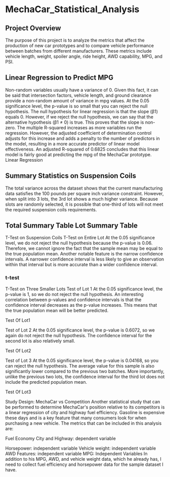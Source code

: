 # MechaCar_Statistical_Analysis

## Project Overview
The purpose of this project is to analyze the metrics that affect the production of new car prototypes and to compare vehicle performance between batches from different manufacturers. These metrics include vehicle length, weight, spoiler angle, ride height, AWD capability, MPG, and PSI.

## Linear Regression to Predict MPG
Non-random variables usually have a variance of 0. Given this fact, it can be said that intersection factors, vehicle length, and ground clearance provide a non-random amount of variance in mpg values.
At the 0.05 significance level, the p-value is so small that you can reject the null hypothesis. The null hypothesis for linear regression is that the slope (β1) equals 0. However, if we reject the null hypothesis, we can say that the alternative hypothesis (β1 ≠ 0) is true. This proves that the slope is non-zero.
The multiple R-squared increases as more variables run the regression. However, the adjusted coefficient of determination control adjusts for this increase and adds a penalty to the number of predictors in the model, resulting in a more accurate predictor of linear model effectiveness. An adjusted R-squared of 0.6825 concludes that this linear model is fairly good at predicting the mpg of the MechaCar prototype.
Linear Regression

## Summary Statistics on Suspension Coils
The total variance across the dataset shows that the current manufacturing data satisfies the 100 pounds per square inch variance constraint. However, when split into 3 lots, the 3rd lot shows a much higher variance. Because slots are randomly selected, it is possible that one-third of lots will not meet the required suspension coils requirements.

## Total Summary Table Lot Summary Table

T-Test on Suspension Coils
T-Test on Entire Lot
At the 0.05 significance level, we do not reject the null hypothesis because the p-value is 0.06. Therefore, we cannot ignore the fact that the sample mean may be equal to the true population mean. Another notable feature is the narrow confidence intervals. A narrower confidence interval is less likely to give an observation within that interval but is more accurate than a wider confidence interval.

### t-test

T-Test on Three Smaller Lots
Test of Lot 1
At the 0.05 significance level, the p-value is 1, so we do not reject the null hypothesis. An interesting correlation between p-values ​​and confidence intervals is that the confidence interval decreases as the p-value increases. This means that the true population mean will be better predicted.

Test Of Lot1

Test of Lot 2
At the 0.05 significance level, the p-value is 0.6072, so we again do not reject the null hypothesis. The confidence interval for the second lot is also relatively small.

Test Of Lot2

Test of Lot 3
At the 0.05 significance level, the p-value is 0.04168, so you can reject the null hypothesis. The average value for this sample is also significantly lower compared to the previous two batches. More importantly, unlike the previous two lots, the confidence interval for the third lot does not include the predicted population mean.

Test Of Lot3

Study Design: MechaCar vs Competition
Another statistical study that can be performed to determine MechaCar's position relative to its competitors is a linear regression of city and highway fuel efficiency. Gasoline is expensive these days and is a key feature that many consumers look for when purchasing a new vehicle. The metrics that can be included in this analysis are:

Fuel Economy City and Highway: dependent variable

Horsepower: independent variable
Vehicle weight: independent variable
AWD Features: independent variable
MPG: Independent Variables In addition to his MPG, AWD, and vehicle weight data, which he already has, I need to collect fuel efficiency and horsepower data for the sample dataset I have.
